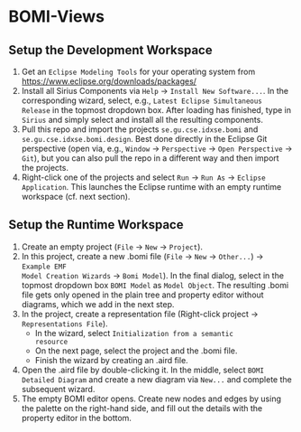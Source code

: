 # BOMI-Views
## Setup the Development Workspace
1. Get an <code>Eclipse Modeling Tools</code> for your operating system from <link>https://www.eclipse.org/downloads/packages/</link>
2. Install all Sirius Components via <code>Help</code> -> <code>Install New Software...</code>. In the corresponding wizard, select, e.g., <code>Latest Eclipse Simultaneous Release</code> in the topmost dropdown box. After loading has finished, type in <code>Sirius</code> and simply select and install all the resulting components.
3. Pull this repo and import the projects <code>se.gu.cse.idxse.bomi</code> and <code>se.gu.cse.idxse.bomi.design</code>. Best done directly in the Eclipse Git perspective (open via, e.g., <code>Window</code> -> <code>Perspective</code> -> <code>Open Perspective</code> -> <code>Git</code>), but you can also pull the repo in a different way and then import the projects.
4. Right-click one of the projects and select <code>Run</code> -> <code>Run As</code> -> <code>Eclipse Application</code>. This launches the Eclipse runtime with an empty runtime workspace (cf. next section). 

## Setup the Runtime Workspace
1. Create an empty project (<code>File</code> -> <code>New</code> -> <code>Project</code>).
2. In this project, create a new .bomi file (<code>File</code> -> <code>New</code> -> <code>Other...</code>) -> <code>Example EMF Model Creation Wizards</code> -> <code>Bomi Model</code>). In the final dialog, select in the topmost dropdown box <code>BOMI Model</code> as <code>Model Object</code>. The resulting .bomi file gets only opened in the plain tree and property editor without diagrams, which we add in the next step.
3. In the project, create a representation file (Right-click project -> <code>Representations File</code>). 
   - In the wizard, select <code>Initialization from a semantic resource</code>
   - On the next page, select the project and the .bomi file.
   - Finish the wizard by creating an .aird file.
4. Open the .aird file by double-clicking it. In the middle, select <code>BOMI Detailed Diagram</code> and create a new diagram via <code>New...</code> and complete the subsequent wizard. 
5. The empty BOMI editor opens. Create new nodes and edges by using the palette on the right-hand side, and fill out the details with the property editor in the bottom.

